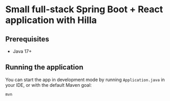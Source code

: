 # Small full-stack Spring Boot + React application with Hilla

## Prerequisites
- Java 17+

## Running the application

You can start the app in development mode by running `Application.java` in your IDE, or with the default Maven goal:

```
mvn 
```

